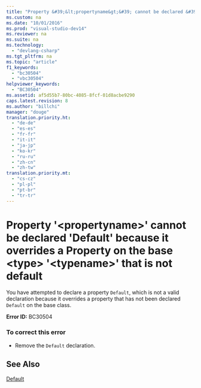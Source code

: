 ```yaml
---
title: "Property &#39;&lt;propertyname&gt;&#39; cannot be declared &#39;Default&#39; because it overrides a Property on the base &lt;type&gt; &#39;&lt;typename&gt;&#39; that is not default"
ms.custom: na
ms.date: "10/01/2016"
ms.prod: "visual-studio-dev14"
ms.reviewer: na
ms.suite: na
ms.technology: 
  - "devlang-csharp"
ms.tgt_pltfrm: na
ms.topic: "article"
f1_keywords: 
  - "bc30504"
  - "vbc30504"
helpviewer_keywords: 
  - "BC30504"
ms.assetid: af5d55b7-80bc-4085-8fcf-01d8acbe9290
caps.latest.revision: 8
ms.author: "billchi"
manager: "douge"
translation.priority.ht: 
  - "de-de"
  - "es-es"
  - "fr-fr"
  - "it-it"
  - "ja-jp"
  - "ko-kr"
  - "ru-ru"
  - "zh-cn"
  - "zh-tw"
translation.priority.mt: 
  - "cs-cz"
  - "pl-pl"
  - "pt-br"
  - "tr-tr"
---
```

# Property &#39;&lt;propertyname&gt;&#39; cannot be declared &#39;Default&#39; because it overrides a Property on the base &lt;type&gt; &#39;&lt;typename&gt;&#39; that is not default
You have attempted to declare a property `Default`, which is not a valid declaration because it overrides a property that has not been declared `Default` on the base class.  
  
 **Error ID:** BC30504  
  
### To correct this error  
  
-   Remove the `Default` declaration.  
  
## See Also  
 [Default](../Topic/Default%20\(Visual%20Basic\).md)